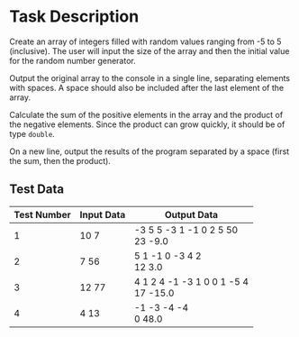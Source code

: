 # Task Description

Create an array of integers filled with random values ranging from -5 to 5 (inclusive). The user will input the size of the array and then the initial value for the random number generator.

Output the original array to the console in a single line, separating elements with spaces. A space should also be included after the last element of the array.

Calculate the sum of the positive elements in the array and the product of the negative elements. Since the product can grow quickly, it should be of type `double`.

On a new line, output the results of the program separated by a space (first the sum, then the product).

## Test Data

| Test Number | Input Data | Output Data                              |
|-------------|------------|------------------------------------------|
| 1           | 10 7       | -3 5 5 -3 1 -1 0 2 5 50 <br/>23 -9.0     |
| 2           | 7 56       | 5 1 -1 0 -3 4 2 <br/>12 3.0              |
| 3           | 12 77      | 4 1 2 4 -1 -3 1 0 0 1 -5 4 <br/>17 -15.0 |
| 4           | 4 13       | -1 -3 -4 -4 <br/> 0 48.0                 |
